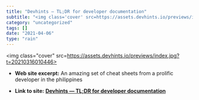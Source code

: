 ```yaml
---
title: "Devhints — TL;DR for developer documentation"
subtitle: "<img class='cover' src=https://assets.devhints.io/previews/index.jpg?t=20210316010446>"
category: "uncategorized"
tags: []
date: "2021-04-06"
type: "rain"
---
```

<img class="cover" src=https://assets.devhints.io/previews/index.jpg?t=20210316010446>



* **Web site excerpt:** An amazing set of cheat sheets from a prolific developer in the philippines

* **Link to site:** **[Devhints — TL;DR for developer documentation](https://devhints.io)**